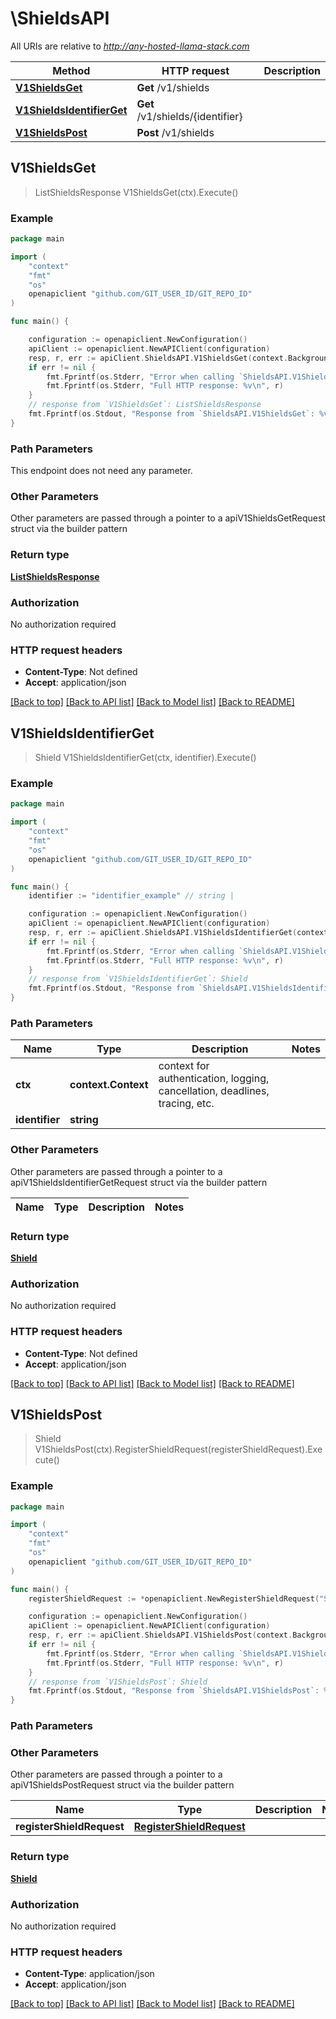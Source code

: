 # \ShieldsAPI

All URIs are relative to *http://any-hosted-llama-stack.com*

Method | HTTP request | Description
------------- | ------------- | -------------
[**V1ShieldsGet**](ShieldsAPI.md#V1ShieldsGet) | **Get** /v1/shields | 
[**V1ShieldsIdentifierGet**](ShieldsAPI.md#V1ShieldsIdentifierGet) | **Get** /v1/shields/{identifier} | 
[**V1ShieldsPost**](ShieldsAPI.md#V1ShieldsPost) | **Post** /v1/shields | 



## V1ShieldsGet

> ListShieldsResponse V1ShieldsGet(ctx).Execute()





### Example

```go
package main

import (
	"context"
	"fmt"
	"os"
	openapiclient "github.com/GIT_USER_ID/GIT_REPO_ID"
)

func main() {

	configuration := openapiclient.NewConfiguration()
	apiClient := openapiclient.NewAPIClient(configuration)
	resp, r, err := apiClient.ShieldsAPI.V1ShieldsGet(context.Background()).Execute()
	if err != nil {
		fmt.Fprintf(os.Stderr, "Error when calling `ShieldsAPI.V1ShieldsGet``: %v\n", err)
		fmt.Fprintf(os.Stderr, "Full HTTP response: %v\n", r)
	}
	// response from `V1ShieldsGet`: ListShieldsResponse
	fmt.Fprintf(os.Stdout, "Response from `ShieldsAPI.V1ShieldsGet`: %v\n", resp)
}
```

### Path Parameters

This endpoint does not need any parameter.

### Other Parameters

Other parameters are passed through a pointer to a apiV1ShieldsGetRequest struct via the builder pattern


### Return type

[**ListShieldsResponse**](ListShieldsResponse.md)

### Authorization

No authorization required

### HTTP request headers

- **Content-Type**: Not defined
- **Accept**: application/json

[[Back to top]](#) [[Back to API list]](../README.md#documentation-for-api-endpoints)
[[Back to Model list]](../README.md#documentation-for-models)
[[Back to README]](../README.md)


## V1ShieldsIdentifierGet

> Shield V1ShieldsIdentifierGet(ctx, identifier).Execute()





### Example

```go
package main

import (
	"context"
	"fmt"
	"os"
	openapiclient "github.com/GIT_USER_ID/GIT_REPO_ID"
)

func main() {
	identifier := "identifier_example" // string | 

	configuration := openapiclient.NewConfiguration()
	apiClient := openapiclient.NewAPIClient(configuration)
	resp, r, err := apiClient.ShieldsAPI.V1ShieldsIdentifierGet(context.Background(), identifier).Execute()
	if err != nil {
		fmt.Fprintf(os.Stderr, "Error when calling `ShieldsAPI.V1ShieldsIdentifierGet``: %v\n", err)
		fmt.Fprintf(os.Stderr, "Full HTTP response: %v\n", r)
	}
	// response from `V1ShieldsIdentifierGet`: Shield
	fmt.Fprintf(os.Stdout, "Response from `ShieldsAPI.V1ShieldsIdentifierGet`: %v\n", resp)
}
```

### Path Parameters


Name | Type | Description  | Notes
------------- | ------------- | ------------- | -------------
**ctx** | **context.Context** | context for authentication, logging, cancellation, deadlines, tracing, etc.
**identifier** | **string** |  | 

### Other Parameters

Other parameters are passed through a pointer to a apiV1ShieldsIdentifierGetRequest struct via the builder pattern


Name | Type | Description  | Notes
------------- | ------------- | ------------- | -------------


### Return type

[**Shield**](Shield.md)

### Authorization

No authorization required

### HTTP request headers

- **Content-Type**: Not defined
- **Accept**: application/json

[[Back to top]](#) [[Back to API list]](../README.md#documentation-for-api-endpoints)
[[Back to Model list]](../README.md#documentation-for-models)
[[Back to README]](../README.md)


## V1ShieldsPost

> Shield V1ShieldsPost(ctx).RegisterShieldRequest(registerShieldRequest).Execute()





### Example

```go
package main

import (
	"context"
	"fmt"
	"os"
	openapiclient "github.com/GIT_USER_ID/GIT_REPO_ID"
)

func main() {
	registerShieldRequest := *openapiclient.NewRegisterShieldRequest("ShieldId_example") // RegisterShieldRequest | 

	configuration := openapiclient.NewConfiguration()
	apiClient := openapiclient.NewAPIClient(configuration)
	resp, r, err := apiClient.ShieldsAPI.V1ShieldsPost(context.Background()).RegisterShieldRequest(registerShieldRequest).Execute()
	if err != nil {
		fmt.Fprintf(os.Stderr, "Error when calling `ShieldsAPI.V1ShieldsPost``: %v\n", err)
		fmt.Fprintf(os.Stderr, "Full HTTP response: %v\n", r)
	}
	// response from `V1ShieldsPost`: Shield
	fmt.Fprintf(os.Stdout, "Response from `ShieldsAPI.V1ShieldsPost`: %v\n", resp)
}
```

### Path Parameters



### Other Parameters

Other parameters are passed through a pointer to a apiV1ShieldsPostRequest struct via the builder pattern


Name | Type | Description  | Notes
------------- | ------------- | ------------- | -------------
 **registerShieldRequest** | [**RegisterShieldRequest**](RegisterShieldRequest.md) |  | 

### Return type

[**Shield**](Shield.md)

### Authorization

No authorization required

### HTTP request headers

- **Content-Type**: application/json
- **Accept**: application/json

[[Back to top]](#) [[Back to API list]](../README.md#documentation-for-api-endpoints)
[[Back to Model list]](../README.md#documentation-for-models)
[[Back to README]](../README.md)

